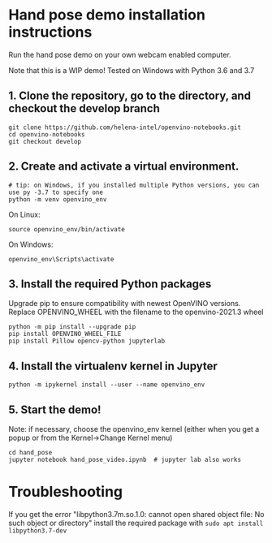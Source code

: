 # Hand pose demo installation instructions

Run the hand pose demo on your own webcam enabled computer.

Note that this is a WIP demo! Tested on Windows with Python 3.6 and 3.7


## 1. Clone the repository, go to the directory, and checkout the develop branch

```
git clone https://github.com/helena-intel/openvino-notebooks.git
cd openvino-notebooks
git checkout develop
```

## 2. Create and activate a virtual environment.

```
# tip: on Windows, if you installed multiple Python versions, you can use py -3.7 to specify one
python -m venv openvino_env  
```
On Linux:
```
source openvino_env/bin/activate
```
On Windows:
```
openvino_env\Scripts\activate
```

## 3. Install the required Python packages

Upgrade pip to ensure compatibility with newest OpenVINO versions. Replace OPENVINO_WHEEL with the filename to the openvino-2021.3 wheel

```
python -m pip install --upgrade pip
pip install OPENVINO_WHEEL_FILE
pip install Pillow opencv-python jupyterlab
```

## 4. Install the virtualenv kernel in Jupyter

```
python -m ipykernel install --user --name openvino_env
```

## 5. Start the demo!

Note: if necessary, choose the openvino_env kernel (either when you get a popup or from the Kernel->Change Kernel menu)

```
cd hand_pose
jupyter notebook hand_pose_video.ipynb  # jupyter lab also works
```

# Troubleshooting

If you get the error "libpython3.7m.so.1.0: cannot open shared object file: No such object or directory" install the required package with `sudo apt install libpython3.7-dev`
